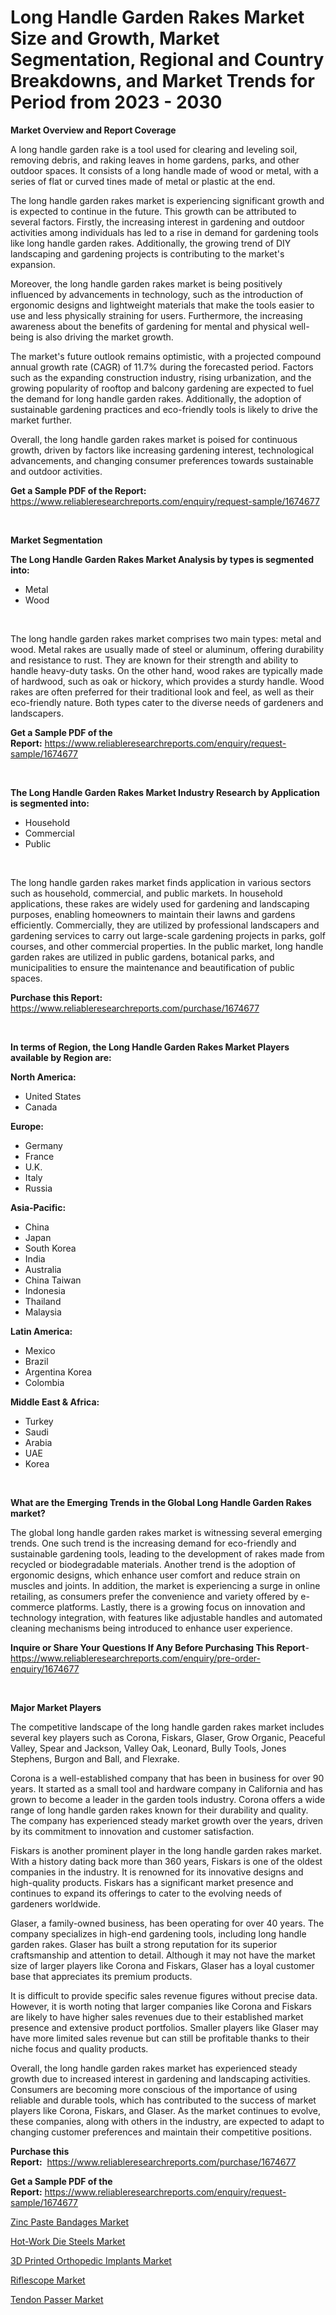 <p><h1>Long Handle Garden Rakes Market Size and Growth, Market Segmentation, Regional and Country Breakdowns, and Market Trends for Period from 2023 -  2030</h1></p><p><strong>Market Overview and Report Coverage</strong></p>
<p><p>A long handle garden rake is a tool used for clearing and leveling soil, removing debris, and raking leaves in home gardens, parks, and other outdoor spaces. It consists of a long handle made of wood or metal, with a series of flat or curved tines made of metal or plastic at the end.</p><p>The long handle garden rakes market is experiencing significant growth and is expected to continue in the future. This growth can be attributed to several factors. Firstly, the increasing interest in gardening and outdoor activities among individuals has led to a rise in demand for gardening tools like long handle garden rakes. Additionally, the growing trend of DIY landscaping and gardening projects is contributing to the market's expansion.</p><p>Moreover, the long handle garden rakes market is being positively influenced by advancements in technology, such as the introduction of ergonomic designs and lightweight materials that make the tools easier to use and less physically straining for users. Furthermore, the increasing awareness about the benefits of gardening for mental and physical well-being is also driving the market growth.</p><p>The market's future outlook remains optimistic, with a projected compound annual growth rate (CAGR) of 11.7% during the forecasted period. Factors such as the expanding construction industry, rising urbanization, and the growing popularity of rooftop and balcony gardening are expected to fuel the demand for long handle garden rakes. Additionally, the adoption of sustainable gardening practices and eco-friendly tools is likely to drive the market further.</p><p>Overall, the long handle garden rakes market is poised for continuous growth, driven by factors like increasing gardening interest, technological advancements, and changing consumer preferences towards sustainable and outdoor activities.</p></p>
<p><strong>Get a Sample PDF of the Report:</strong> <a href="https://www.reliableresearchreports.com/enquiry/request-sample/1674677">https://www.reliableresearchreports.com/enquiry/request-sample/1674677</a></p>
<p>&nbsp;</p>
<p><strong>Market Segmentation</strong></p>
<p><strong>The Long Handle Garden Rakes Market Analysis by types is segmented into:</strong></p>
<p><ul><li>Metal</li><li>Wood</li></ul></p>
<p>&nbsp;</p>
<p><p>The long handle garden rakes market comprises two main types: metal and wood. Metal rakes are usually made of steel or aluminum, offering durability and resistance to rust. They are known for their strength and ability to handle heavy-duty tasks. On the other hand, wood rakes are typically made of hardwood, such as oak or hickory, which provides a sturdy handle. Wood rakes are often preferred for their traditional look and feel, as well as their eco-friendly nature. Both types cater to the diverse needs of gardeners and landscapers.</p></p>
<p><strong>Get a Sample PDF of the Report:</strong>&nbsp;<a href="https://www.reliableresearchreports.com/enquiry/request-sample/1674677">https://www.reliableresearchreports.com/enquiry/request-sample/1674677</a></p>
<p>&nbsp;</p>
<p><strong>The Long Handle Garden Rakes Market Industry Research by Application is segmented into:</strong></p>
<p><ul><li>Household</li><li>Commercial</li><li>Public</li></ul></p>
<p>&nbsp;</p>
<p><p>The long handle garden rakes market finds application in various sectors such as household, commercial, and public markets. In household applications, these rakes are widely used for gardening and landscaping purposes, enabling homeowners to maintain their lawns and gardens efficiently. Commercially, they are utilized by professional landscapers and gardening services to carry out large-scale gardening projects in parks, golf courses, and other commercial properties. In the public market, long handle garden rakes are utilized in public gardens, botanical parks, and municipalities to ensure the maintenance and beautification of public spaces.</p></p>
<p><strong>Purchase this Report:</strong>&nbsp; <a href="https://www.reliableresearchreports.com/purchase/1674677">https://www.reliableresearchreports.com/purchase/1674677</a></p>
<p>&nbsp;</p>
<p><strong>In terms of Region, the Long Handle Garden Rakes Market Players available by Region are:</strong></p>
<p>
    <p> <strong> North America: </strong>
        <ul>
            <li>United States</li>
            <li>Canada</li>
        </ul>
        </p> 
    <p> <strong> Europe: </strong>
        <ul>
            <li>Germany</li>
            <li>France</li>
            <li>U.K.</li>
            <li>Italy</li>
            <li>Russia</li>
        </ul>
        </p> 
    <p> <strong> Asia-Pacific: </strong>
        <ul>
            <li>China</li>
            <li>Japan</li>
            <li>South Korea</li>
            <li>India</li>
            <li>Australia</li>
            <li>China Taiwan</li>
            <li>Indonesia</li>
            <li>Thailand</li>
            <li>Malaysia</li>
        </ul>
        </p> 
    <p> <strong> Latin America: </strong>
        <ul>
            <li>Mexico</li>
            <li>Brazil</li>
            <li>Argentina Korea</li>
            <li>Colombia</li>
        </ul>
        </p> 
    <p> <strong> Middle East & Africa: </strong>
        <ul>
            <li>Turkey</li>
            <li>Saudi</li>
            <li>Arabia</li>
            <li>UAE</li>
            <li>Korea</li>
        </ul>
    </p>
    </p>
<p>&nbsp;</p>
<p><strong>What are the Emerging Trends in the Global Long Handle Garden Rakes market?</strong></p>
<p><p>The global long handle garden rakes market is witnessing several emerging trends. One such trend is the increasing demand for eco-friendly and sustainable gardening tools, leading to the development of rakes made from recycled or biodegradable materials. Another trend is the adoption of ergonomic designs, which enhance user comfort and reduce strain on muscles and joints. In addition, the market is experiencing a surge in online retailing, as consumers prefer the convenience and variety offered by e-commerce platforms. Lastly, there is a growing focus on innovation and technology integration, with features like adjustable handles and automated cleaning mechanisms being introduced to enhance user experience.</p></p>
<p><strong>Inquire or Share Your Questions If Any Before Purchasing This Report</strong>- <a href="https://www.reliableresearchreports.com/enquiry/pre-order-enquiry/1674677">https://www.reliableresearchreports.com/enquiry/pre-order-enquiry/1674677</a></p>
<p>&nbsp;</p>
<p><strong>Major Market Players</strong></p>
<p><p>The competitive landscape of the long handle garden rakes market includes several key players such as Corona, Fiskars, Glaser, Grow Organic, Peaceful Valley, Spear and Jackson, Valley Oak, Leonard, Bully Tools, Jones Stephens, Burgon and Ball, and Flexrake.</p><p>Corona is a well-established company that has been in business for over 90 years. It started as a small tool and hardware company in California and has grown to become a leader in the garden tools industry. Corona offers a wide range of long handle garden rakes known for their durability and quality. The company has experienced steady market growth over the years, driven by its commitment to innovation and customer satisfaction.</p><p>Fiskars is another prominent player in the long handle garden rakes market. With a history dating back more than 360 years, Fiskars is one of the oldest companies in the industry. It is renowned for its innovative designs and high-quality products. Fiskars has a significant market presence and continues to expand its offerings to cater to the evolving needs of gardeners worldwide.</p><p>Glaser, a family-owned business, has been operating for over 40 years. The company specializes in high-end gardening tools, including long handle garden rakes. Glaser has built a strong reputation for its superior craftsmanship and attention to detail. Although it may not have the market size of larger players like Corona and Fiskars, Glaser has a loyal customer base that appreciates its premium products.</p><p>It is difficult to provide specific sales revenue figures without precise data. However, it is worth noting that larger companies like Corona and Fiskars are likely to have higher sales revenues due to their established market presence and extensive product portfolios. Smaller players like Glaser may have more limited sales revenue but can still be profitable thanks to their niche focus and quality products.</p><p>Overall, the long handle garden rakes market has experienced steady growth due to increased interest in gardening and landscaping activities. Consumers are becoming more conscious of the importance of using reliable and durable tools, which has contributed to the success of market players like Corona, Fiskars, and Glaser. As the market continues to evolve, these companies, along with others in the industry, are expected to adapt to changing customer preferences and maintain their competitive positions.</p></p>
<p><strong>Purchase this Report:</strong>&nbsp;&nbsp;<a href="https://www.reliableresearchreports.com/purchase/1674677">https://www.reliableresearchreports.com/purchase/1674677</a></p>
<p></p>
<p><strong>Get a Sample PDF of the Report:</strong>&nbsp;<a href="https://www.reliableresearchreports.com/enquiry/request-sample/1674677">https://www.reliableresearchreports.com/enquiry/request-sample/1674677</a></p>
<p><p><a href="https://www.linkedin.com/pulse/zinc-paste-bandages-market-size-2023-2030-global-industrial-o7alf/">Zinc Paste Bandages Market</a></p><p><a href="https://medium.com/@hunterwyman1984/hot-work-die-steels-market-trends-forecast-and-competitive-analysis-to-2030-154e7f4d2c92">Hot-Work Die Steels Market</a></p><p><a href="https://www.linkedin.com/pulse/3d-printed-orthopedic-implants-market-size-growth-forecast-lkhyf/">3D Printed Orthopedic Implants Market</a></p><p><a href="https://medium.com/@elsahermann/riflescope-market-size-cagr-trends-2024-2030-2fef6f797a3b">Riflescope Market</a></p><p><a href="https://www.linkedin.com/pulse/tendon-passer-market-share-amp-new-trends-analysis-report-pqtkf/">Tendon Passer Market</a></p></p>
